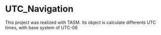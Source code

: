 # UTC_Navigation
This project was realized with TASM. Its object is calculate differents UTC times, with base system of UTC-06
